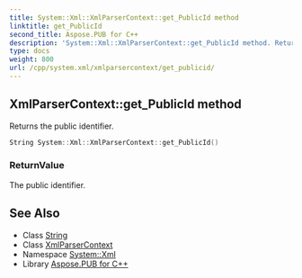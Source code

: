 ```yaml
---
title: System::Xml::XmlParserContext::get_PublicId method
linktitle: get_PublicId
second_title: Aspose.PUB for C++
description: 'System::Xml::XmlParserContext::get_PublicId method. Returns the public identifier in C++.'
type: docs
weight: 800
url: /cpp/system.xml/xmlparsercontext/get_publicid/
---
```

## XmlParserContext::get_PublicId method


Returns the public identifier.

```cpp
String System::Xml::XmlParserContext::get_PublicId()
```


### ReturnValue

The public identifier.

## See Also

* Class [String](../../../system/string/)
* Class [XmlParserContext](../)
* Namespace [System::Xml](../../)
* Library [Aspose.PUB for C++](../../../)
